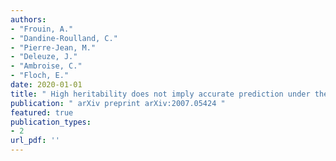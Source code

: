 ```yaml
---
authors: 
- "Frouin, A."
- "Dandine-Roulland, C."
- "Pierre-Jean, M."
- "Deleuze, J."
- "Ambroise, C."
- "Floch, E."
date: 2020-01-01
title: " High heritability does not imply accurate prediction under the small additive effects hypothesis "
publication: " arXiv preprint arXiv:2007.05424 "
featured: true
publication_types:
- 2
url_pdf: ''
---
```

